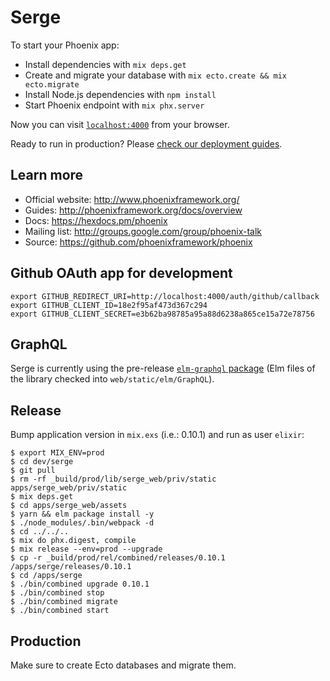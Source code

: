 # Serge

To start your Phoenix app:

  * Install dependencies with `mix deps.get`
  * Create and migrate your database with `mix ecto.create && mix ecto.migrate`
  * Install Node.js dependencies with `npm install`
  * Start Phoenix endpoint with `mix phx.server`

Now you can visit [`localhost:4000`](http://localhost:4000) from your browser.

Ready to run in production? Please [check our deployment guides](http://www.phoenixframework.org/docs/deployment).

## Learn more

  * Official website: http://www.phoenixframework.org/
  * Guides: http://phoenixframework.org/docs/overview
  * Docs: https://hexdocs.pm/phoenix
  * Mailing list: http://groups.google.com/group/phoenix-talk
  * Source: https://github.com/phoenixframework/phoenix

## Github OAuth app for development ##

    export GITHUB_REDIRECT_URI=http://localhost:4000/auth/github/callback
    export GITHUB_CLIENT_ID=18e2f95af473d367c294
    export GITHUB_CLIENT_SECRET=e3b62ba98785a95a88d6238a865ce15a72e78756

## GraphQL ##

Serge is currently using the pre-release [`elm-graphql` package](https://github.com/jamesmacaulay/elm-graphql)
(Elm files of the library checked into `web/static/elm/GraphQL`).

## Release ##

Bump application version in `mix.exs` (i.e.: 0.10.1) and run as user `elixir`:

    $ export MIX_ENV=prod
    $ cd dev/serge
    $ git pull
    $ rm -rf _build/prod/lib/serge_web/priv/static apps/serge_web/priv/static
    $ mix deps.get
    $ cd apps/serge_web/assets
    $ yarn && elm package install -y
    $ ./node_modules/.bin/webpack -d
    $ cd ../../..
    $ mix do phx.digest, compile
    $ mix release --env=prod --upgrade
    $ cp -r _build/prod/rel/combined/releases/0.10.1 /apps/serge/releases/0.10.1
    $ cd /apps/serge
    $ ./bin/combined upgrade 0.10.1
    $ ./bin/combined stop
    $ ./bin/combined migrate
    $ ./bin/combined start

## Production ##

Make sure to create Ecto databases and migrate them.
